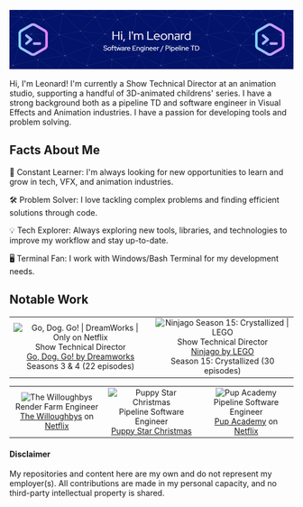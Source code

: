 ![Header](./images/github-header-image.png "Hi, I'm Leonard (Software Engineer / Pipeline TD)")

Hi, I'm Leonard! I'm currently a Show Technical Director at an animation studio, supporting a handful of 3D-animated childrens' series. I have a strong background both as a pipeline TD and software engineer in Visual Effects and Animation industries. I have a passion for developing tools and problem solving.

## Facts About Me

🚀 Constant Learner: I'm always looking for new opportunities to learn and grow in tech, VFX, and animation industries.

🛠️ Problem Solver: I love tackling complex problems and finding efficient solutions through code.

💡 Tech Explorer: Always exploring new tools, libraries, and technologies to improve my workflow and stay up-to-date.

🖥️ Terminal Fan: I work with Windows/Bash Terminal for my development needs.

## Notable Work

<table>
    <tr>
        <td width="50%" style="text-align: center;">
            <div align="center">
              <img src="https://www.dreamworks.com/storage/cms-uploads/GDG_S4_Key%20Art_960x1458.jpg" alt="Go, Dog. Go! | DreamWorks | Only on Netflix"><br/>
              Show Technical Director<br/>
              <a href="https://www.netflix.com/ca/title/81047300">Go, Dog. Go! by Dreamworks</a><br/>
              Seasons 3 & 4 (22 episodes)
            </div>
        </td>
        <td width="50%">
            <div align="center">
              <img src="https://static.wikia.nocookie.net/ninjago/images/c/cd/Crystalized_season_15_poster.jpg/revision/latest?cb=20220618202148" alt="Ninjago Season 15: Crystallized | LEGO"><br/>
              Show Technical Director<br/>
              <a href="https://www.imdb.com/title/tt10650946/episodes/?season=4&ref_=tt_eps_sn_4">Ninjago by LEGO</a><br/>
              Season 15: Crystallized (30 episodes)<br/>
            </div>
        </td>
    </tr>
</table>

<table>
    <tr>
        <td width="33%">
          <div align="center">
              <img src="https://upload.wikimedia.org/wikipedia/en/a/a0/The_Willoughbys_Theatrical_release_poster.jpg" alt="The Willoughbys"><br/>
              Render Farm Engineer<br/>
              <a href="https://www.imdb.com/title/tt5206260">The Willoughbys</a> on <a href="https://www.netflix.com/ca/title/80239482">Netflix</a>
          </div>
        </td>
        <td width="33%">
          <div align="center">
              <img src="https://m.media-amazon.com/images/M/MV5BNGEzNWNmMzgtMjY1Yy00ZWQ4LWJmZjEtMGM4MjEwZTcwMDhkXkEyXkFqcGc@._V1_.jpg" alt="Puppy Star Christmas"><br/>
              Pipeline Software Engineer<br/>
              <a href="https://www.imdb.com/title/tt8861786">Puppy Star Christmas</a>
          </div>
        </td>
        <td width="33%">
          <div align="center">
              <img src="https://m.media-amazon.com/images/M/MV5BYTczZDZhZjktNjBkYy00MzFiLThlYjEtODBmOWYxNDRlMzdmXkEyXkFqcGc@._V1_.jpg" alt="Pup Academy"><br/>
              Pipeline Software Engineer<br/>
              <a href="https://www.imdb.com/title/tt10302548">Pup Academy</a> on <a href="https://www.netflix.com/ca/title/81040639">Netflix</a>
          </div>
        </td>
    </tr>
    
</table>

#### Disclaimer
My repositories and content here are my own and do not represent my employer(s). All contributions are made in my personal capacity, and no third-party intellectual property is shared.
